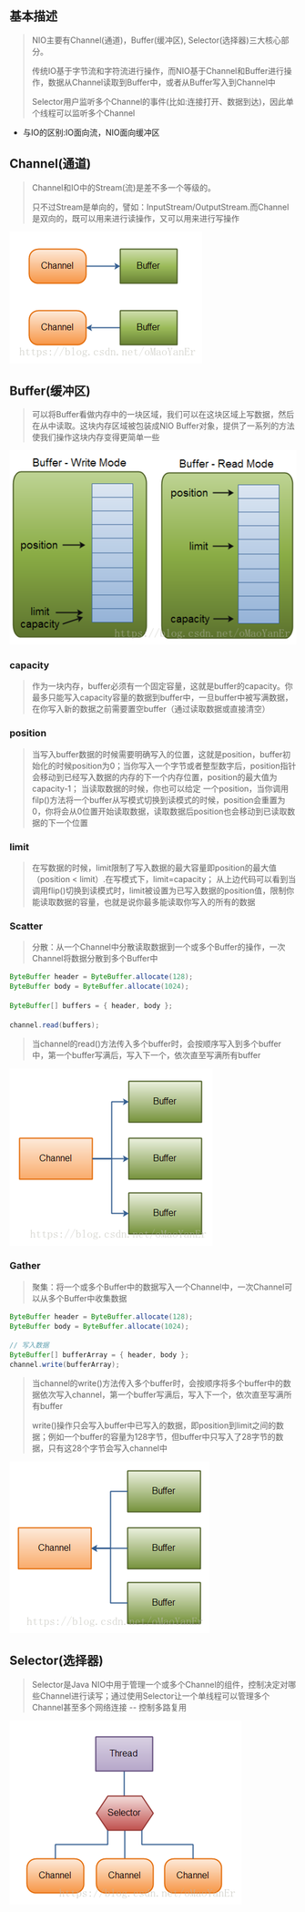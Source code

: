 ## 基本描述

> NIO主要有Channel(通道)，Buffer(缓冲区), Selector(选择器)三大核心部分。
>
> 传统IO基于字节流和字符流进行操作，而NIO基于Channel和Buffer进行操作，数据从Channel读取到Buffer中，或者从Buffer写入到Channel中
>
> Selector用户监听多个Channel的事件(比如:连接打开、数据到达)，因此单个线程可以监听多个Channel

* 与IO的区别:IO面向流，NIO面向缓冲区

## Channel(通道)

> Channel和IO中的Stream(流)是差不多一个等级的。
>
> 只不过Stream是单向的，譬如：InputStream/OutputStream.而Channel是双向的，既可以用来进行读操作，又可以用来进行写操作

![channel](channel.png)

## Buffer(缓冲区)

> 可以将Buffer看做内存中的一块区域，我们可以在这块区域上写数据，然后在从中读取。这块内存区域被包装成NIO Buffer对象，提供了一系列的方法使我们操作这块内存变得更简单一些

![buffer](buffer.png)

### capacity

> 作为一块内存，buffer必须有一个固定容量，这就是buffer的capacity。你最多只能写入capacity容量的数据到buffer中，一旦buffer中被写满数据，在你写入新的数据之前需要置空buffer（通过读取数据或直接清空）

### position

> 当写入buffer数据的时候需要明确写入的位置，这就是position，buffer初始化的时候position为0；当你写入一个字节或者整型数字后，position指针会移动到已经写入数据的内存的下一个内存位置，position的最大值为capacity-1；
> 当读取数据的时候，你也可以给定 一个position，当你调用filp()方法将一个buffer从写模式切换到读模式的时候，position会重置为0，你将会从0位置开始读取数据，读取数据后position也会移动到已读取数据的下一个位置

### limit

> 在写数据的时候，limit限制了写入数据的最大容量即position的最大值（position < limit）.在写模式下，limit=capacity；
> 从上边代码可以看到当调用flip()切换到读模式时，limit被设置为已写入数据的position值，限制你能读取数据的容量，也就是说你最多能读取你写入的所有的数据

### Scatter

> 分散：从一个Channel中分散读取数据到一个或多个Buffer的操作，一次Channel将数据分散到多个Buffer中

```java
ByteBuffer header = ByteBuffer.allocate(128);
ByteBuffer body = ByteBuffer.allocate(1024);

ByteBuffer[] buffers = { header, body };

channel.read(buffers);
```

> 当channel的read()方法传入多个buffer时，会按顺序写入到多个buffer中，第一个buffer写满后，写入下一个，依次直至写满所有buffer

![scatter](scatter.png)

### Gather

> 聚集：将一个或多个Buffer中的数据写入一个Channel中，一次Channel可以从多个Buffer中收集数据

```java
ByteBuffer header = ByteBuffer.allocate(128);
ByteBuffer body = ByteBuffer.allocate(1024);

// 写入数据
ByteBuffer[] bufferArray = { header, body };
channel.write(bufferArray);
```

> 当channel的write()方法传入多个buffer时，会按顺序将多个buffer中的数据依次写入channel，第一个buffer写满后，写入下一个，依次直至写满所有buffer
>
> write()操作只会写入buffer中已写入的数据，即position到limit之间的数据；例如一个buffer的容量为128字节，但buffer中只写入了28字节的数据，只有这28个字节会写入channel中

![gather](gather.png)

## Selector(选择器)

> Selector是Java NIO中用于管理一个或多个Channel的组件，控制决定对哪些Channel进行读写；通过使用Selector让一个单线程可以管理多个Channel甚至多个网络连接 -- 控制多路复用

![selector](selector.png)